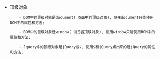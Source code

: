 +   顶级对象
    ```
        - DOM中的顶级对象是document( 页面中的顶级对象), 使用document只能使用DOM中的属性和方法;

        - BOM中的顶级对象是window( 浏览器顶级对象), 使用window只能使用BOM中的属性和方法;

        - Jquery中的顶级对象是jQuery或$, 使用$和jQuery点出来的是jQuery的属性和方法;
    ```
    
      
